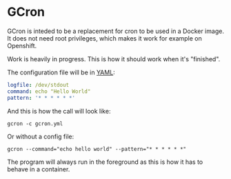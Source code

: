 # GCron

GCron is inteded to be a replacement for cron to be used in a Docker image. It does not need root privileges, which makes it work for example on Openshift.

Work is heavily in progress. This is how it should work when it's "finished".

The configuration file will be in [YAML](http://yaml.org/):

```yml
logfile: /dev/stdout
command: echo "Hello World"
pattern: '* * * * * *'
```

And this is how the call will look like:

    gcron -c gcron.yml

Or without a config file:

    gcron --command="echo hello world" --pattern="* * * * * *"

The program will always run in the foreground as this is how it has to behave in a container.

